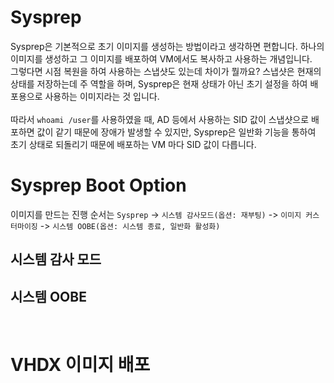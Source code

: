 # Sysprep

Sysprep은 기본적으로 초기 이미지를 생성하는 방법이라고 생각하면 편합니다. 하나의 이미지를 생성하고 그 이미지를 배포하여 VM에서도 복사하고 사용하는 개념입니다.  
그렇다면 시점 복원을 하여 사용하는 스냅샷도 있는데 차이가 뭘까요? 스냅샷은 현재의 상태를 저장하는데 주 역할을 하며, Sysprep은 현재 상태가 아닌 초기 설정을 하여 배포용으로 사용하는 이미지라는 것 입니다.  
</br>
따라서 `whoami /user`를 사용하였을 때, AD 등에서 사용하는 SID 값이 스냅샷으로 배포하면 값이 같기 때문에 장애가 발생할 수 있지만, Sysprep은 일반화 기능을 통하여 초기 상태로 되돌리기 때문에 배포하는 VM 마다 SID 값이 다릅니다.

# Sysprep Boot Option
이미지를 만드는 진행 순서는 `Sysprep` -> `시스템 감사모드(옵션: 재부팅)` -> `이미지 커스터마이징` -> `시스템 OOBE(옵션: 시스템 종료, 일반화 활성화)`

## 시스템 감사 모드

## 시스템 OOBE

</br>

# VHDX 이미지 배포